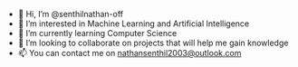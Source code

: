 - 👋 Hi, I’m @senthilnathan-off
- 👀 I’m interested in Machine Learning and Artificial Intelligence 
- 🌱 I’m currently learning Computer Science
- 💞️ I’m looking to collaborate on projects that will help me gain knowledge
- 📫 You can contact me on nathansenthil2003@outlook.com

<!---
senthilnathan-off/senthilnathan-off is a ✨ special ✨ repository because its `README.md` (this file) appears on your GitHub profile.
You can click the Preview link to take a look at your changes.
--->
